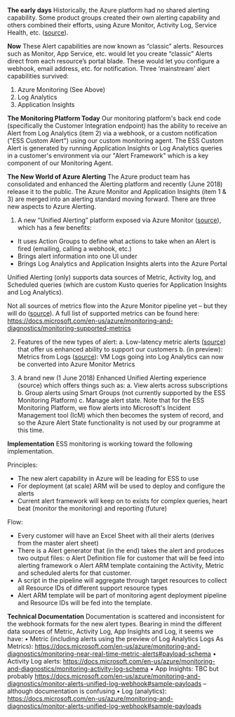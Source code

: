 **The early days**
Historically, the Azure platform had no shared alerting capability. Some product groups created their own alerting capability and others combined their efforts, using Azure Monitor, Activity Log, Service Health, etc. ([source](https://docs.microsoft.com/en-us/azure/monitoring-and-diagnostics/monitoring-overview)).

**Now**
These Alert capabilities are now known as “classic” alerts. Resources such as Monitor, App Service, etc. would let you create “classic” Alerts direct from each resource’s portal blade. These would let you configure a webhook, email address, etc. for notification. Three ‘mainstream’ alert capabilities survived:
1.	Azure Monitoring (See Above)
2.	Log Analytics
3.	Application Insights

**The Monitoring Platform Today**
Our monitoring platform's back end code (specifically the Customer Integration endpoint) has the ability to receive an Alert from Log Analytics (item 2) via a webhook, or a custom notification ("ESS Custom Alert") using our custom monitoring agent. The ESS Custom Alert is generated by running Application Insights or Log Analytics queries in a customer's environment via our "Alert Framework" which is a key component of our Monitoring Agent. 
 
**The New World of Azure Alerting**
The Azure product team has consolidated and enhanced the Alerting platform and recently (June 2018) release it to the public. The Azure Monitor and Application Insights (item 1 & 3) are merged into an alerting standard moving forward. There are three new aspects to Azure Alerting.
 
1.	A new “Unified Alerting” platform exposed via Azure Monitor ([source](https://docs.microsoft.com/en-us/azure/monitoring-and-diagnostics/monitoring-overview-unified-alerts#overview)), which has a few benefits: 
- It uses Action Groups to define what actions to take when an Alert is fired (emailing, calling a webhook, etc.)
- Brings alert information into one UI under 
- Brings Log Analytics and Application Insights alerts into the Azure Portal
 
Unified Alerting (only) supports data sources of Metric, Activity log, and Scheduled queries (which are custom Kusto queries for Application Insights and Log Analytics).

Not all sources of metrics flow into the Azure Monitor pipeline yet – but they will do ([source](https://docs.microsoft.com/en-us/azure/monitoring-and-diagnostics/monitoring-data-sources)). A full list of supported metrics can be found here: https://docs.microsoft.com/en-us/azure/monitoring-and-diagnostics/monitoring-supported-metrics
 
2.	Features of the new types of alert: 
a.	Low-latency metric alerts ([source](https://docs.microsoft.com/en-us/azure/monitoring-and-diagnostics/monitoring-overview-unified-alerts#features-of-the-unified-alert-experience)) that offer us enhanced ability to support our customers
b.	(in preview): Metrics from Logs ([source](https://azure.microsoft.com/en-us/blog/faster-metric-alerts-for-logs-now-in-limited-public-preview/)): VM Logs going into Log Analytics can now be converted into Azure Monitor Metrics
 
3.	A brand new (1 June 2018) Enhanced Unified Alerting experience (source) which offers things such as: 
a.	View alerts across subscriptions
b.	Group alerts using Smart Groups (not currently supported by the ESS Monitoring Platform)
c.	Manage alert state. Note that for the ESS Monitoring Platform, we flow alerts into Microsoft's Incident Management tool (IcM) which then becomes the system of record, and so the Azure Alert State functionality is not used by our programme at this time.

**Implementation**
ESS monitoring is working toward the following implementation. 

Principles:
-	The new alert capability in Azure will be leading for ESS to use
-	For deployment (at scale) ARM will be used to deploy and configure the alerts
-	Current alert framework will keep on to exists for complex queries, heart beat (monitor the monitoring) and reporting (future)

Flow:
-	Every customer will have an Excel Sheet with all their alerts (derives from the master alert sheet)
-	There is a Alert generator that (in the end) takes the alert and produces two output files:
o	Alert Definition file for customer that will be feed into alerting framework
o	Alert ARM template containing the Activity, Metric and scheduled alerts for that customer. 
-	A script in the pipeline will aggregate through target resources to collect all Resource IDs of different support resource types
-	Alert ARM template will be part of monitoring agent deployment pipeline and Resource IDs will be fed into the template.

**Technical Documentation**
Documentation is scattered and inconsistent for the webhook formats for the new alert types. Bearing in mind the different data sources of Metric, Activity Log, App Insights and Log, it seems we have:
•	Metric (including alerts using the preview of Log Analytics Logs As Metrics): https://docs.microsoft.com/en-us/azure/monitoring-and-diagnostics/monitoring-near-real-time-metric-alerts#payload-schema 
•	Activity Log alerts: https://docs.microsoft.com/en-us/azure/monitoring-and-diagnostics/monitoring-activity-log-schema
•	App Insights:  TBC but probably https://docs.microsoft.com/en-us/azure/monitoring-and-diagnostics/monitor-alerts-unified-log-webhook#sample-payloads – although documentation is confusing
•	Log (analytics): https://docs.microsoft.com/en-us/azure/monitoring-and-diagnostics/monitor-alerts-unified-log-webhook#sample-payloads  

